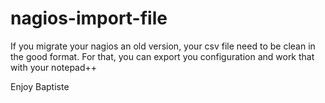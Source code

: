 # nagios-import-file


If you migrate your nagios an old version, your csv file need to be clean in the good format. For that, you can export you configuration and work that with your notepad++

Enjoy
Baptiste
